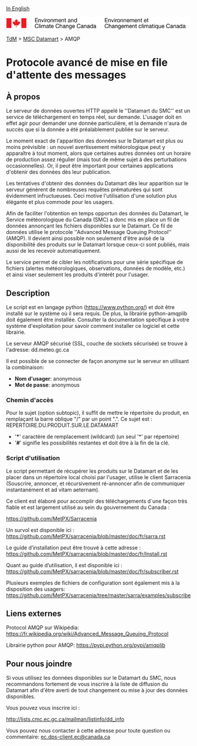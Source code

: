 [In English](amqp_en.md)

![ECCC logo](../img_eccc-logo.png)

[TdM](../readme_fr.md) > [MSC Datamart](readme_fr.md) > AMQP


# Protocole avancé de mise en file d'attente des messages

## À propos

Le serveur de données ouvertes HTTP appelé le ''Datamart du SMC'' est un service de téléchargement en temps réel, sur demande. L'usager doit en effet agir pour demander une donnée particulière, et la demande n'aura de succès que si la donnée a été préalablement publiée sur le serveur. 

Le moment exact de l'apparition des données sur le Datamart est plus ou moins prévisible : un nouvel avertissement météorologique peut y apparaître à tout moment, alors que certaines autres données ont un horaire de production assez régulier (mais tout de même sujet à des perturbations occasionnelles). Or, il peut être important pour certaines applications d'obtenir des données dès leur publication. 

Les tentatives d'obtenir des données du Datamart dès leur apparition sur le serveur génèrent de nombreuses requêtes prématurées qui sont évidemment infructueuses. Ceci motive l'utilisation d'une solution plus élégante et plus commode pour les usagers.

Afin de faciliter l'obtention en temps opportun des données du Datamart, le Service météorologique du Canada (SMC) a donc mis en place un fil de données annonçant les fichiers disponibles sur le Datamart. Ce fil de données utilise le protocole ''Advanced Message Queuing Protocol'' (AMQP). Il devient ainsi possible non seulement d'être avisé de la disponibilité des produits sur le Datamart lorsque ceux-ci sont publiés, mais aussi de les recevoir automatiquement. 

Le service permet de cibler les notifications pour une série spécifique de fichiers (alertes météorologiques, observations, données de modèle, etc.) et ainsi viser seulement les produits d'intérêt pour l'usager.


## Description

Le script est en langage python (https://www.python.org/) et doit être installé sur le système où il sera requis. De plus, la librairie python-amqplib doit également être installée. Consulter la documentation spécifique à votre système d'exploitation pour savoir comment installer ce logiciel et cette librairie.

Le serveur AMQP sécurisé (SSL, couche de sockets sécurisée) se trouve à l'adresse: dd.meteo.gc.ca 

Il est possible de se connecter de façon anonyme sur le serveur en utilisant la combinaison:

- __Nom d'usager__: anonymous
- __Mot de passe__: anonymous

### Chemin d'accès

Pour le sujet (option subtopic), il suffit de mettre le répertoire du produit, en remplaçant la barre oblique "/" par un point ".". 
Ce sujet est  : REPERTOIRE.DU.PRODUIT.SUR.LE.DATAMART

- '__*__' caractère de remplacement (wildcard) (un seul '*' par répertoire)
- '__#__' signifie les possibilités restantes et doit être à la fin de la clé.

### Script d'utilisation

Le script permettant de récupérer les produits sur le Datamart et de les placer dans un répertoire local choisi par l'usager, utilise le client Sarracenia (Souscrire, annoncer, et récursivement ré-annoncer afin de communiquer instantanément et ad vitam aeternam). 

Ce client est élaboré pour accomplir des téléchargements d´une façon très fiable et est largement utilisé au sein du gouvernement du Canada :

https://github.com/MetPX/Sarracenia 

Un survol est disponible ici : https://github.com/MetPX/sarracenia/blob/master/doc/fr/sarra.rst 

Le guide d’installation peut être trouvé à cette adresse :  https://github.com/MetPX/sarracenia/blob/master/doc/fr/Install.rst

Quant au guide d’utilisation, il est disponible ici :  https://github.com/MetPX/sarracenia/blob/master/doc/fr/subscriber.rst

Plusieurs exemples de fichiers de configuration sont également mis à la disposition des usagers:
https://github.com/MetPX/sarracenia/tree/master/sarra/examples/subscribe


## Liens externes

Protocol AMQP sur Wikipédia:
https://fr.wikipedia.org/wiki/Advanced_Message_Queuing_Protocol 

Librairie python pour AMQP: 
https://pypi.python.org/pypi/amqplib


## Pour nous joindre

Si vous utilisez les données disponibles sur le Datamart du SMC, nous recommandons fortement de vous inscrire à la liste de diffusion du Datamart afin d'être averti de tout changement ou mise à jour des données disponibles.

Vous pouvez vous inscrire ici :

http://lists.cmc.ec.gc.ca/mailman/listinfo/dd_info 

Vous pouvez nous contacter à cette adresse pour toute question ou commentaire: ec.dps-client.ec@canada.ca 
